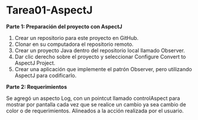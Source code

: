# Tarea01-AspectJ

**Parte 1: Preparación del proyecto con AspectJ**
1.	Crear un repositorio para este proyecto en GitHub.
2.	Clonar en su computadora el repositorio remoto.
3.	Crear un proyecto Java dentro del repositorio local llamado Observer.
4.	Dar clic derecho sobre el proyecto y seleccionar Configure Convert to AspectJ Project.
5.	Crear una aplicación que implemente el patrón Observer, pero utilizando AspectJ para codificarlo. 

**Parte 2:  Requerimientos**

Se agregó un aspecto Log, con un pointcut llamado controlAspect para mostrar por pantalla cada vez que se realice un cambio ya sea cambio de color o de requerimientos. Alineados a la acción realizada por el usuario. 
